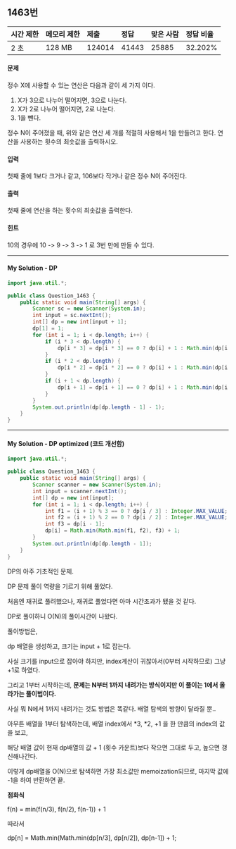 ## 1463번

| 시간 제한 | 메모리 제한 | 제출   | 정답  | 맞은 사람 | 정답 비율 |
| :-------- | :---------- | :----- | :---- | :-------- | :-------- |
| 2 초      | 128 MB      | 124014 | 41443 | 25885     | 32.202%   |

#### 문제

정수 X에 사용할 수 있는 연산은 다음과 같이 세 가지 이다.

1. X가 3으로 나누어 떨어지면, 3으로 나눈다.
2. X가 2로 나누어 떨어지면, 2로 나눈다.
3. 1을 뺀다.

정수 N이 주어졌을 때, 위와 같은 연산 세 개를 적절히 사용해서 1을 만들려고 한다. 연산을 사용하는 횟수의 최솟값을 출력하시오.

#### 입력

첫째 줄에 1보다 크거나 같고, 106보다 작거나 같은 정수 N이 주어진다.

#### 출력

첫째 줄에 연산을 하는 횟수의 최솟값을 출력한다.

#### 힌트

10의 경우에 10 -> 9 -> 3 -> 1 로 3번 만에 만들 수 있다.



---

#### My Solution -  DP

```Java
import java.util.*;

public class Question_1463 {
    public static void main(String[] args) {
        Scanner sc = new Scanner(System.in);
        int input = sc.nextInt();
        int[] dp = new int[input + 1];
        dp[1] = 1;
        for (int i = 1; i < dp.length; i++) {
            if (i * 3 < dp.length) {
                dp[i * 3] = dp[i * 3] == 0 ? dp[i] + 1 : Math.min(dp[i * 3], dp[i] + 1);
            }
            if (i * 2 < dp.length) {
                dp[i * 2] = dp[i * 2] == 0 ? dp[i] + 1 : Math.min(dp[i * 2], dp[i] + 1);
            }
            if (i + 1 < dp.length) {
                dp[i + 1] = dp[i + 1] == 0 ? dp[i] + 1 : Math.min(dp[i + 1], dp[i] + 1);
            }
        }
        System.out.println(dp[dp.length - 1] - 1);
    }
}

```

---

#### My Solution -  DP optimized (코드 개선함)

```Java
import java.util.*;

public class Question_1463 {
    public static void main(String[] args) {
        Scanner scanner = new Scanner(System.in);
        int input = scanner.nextInt();
        int[] dp = new int[input];
        for (int i = 1; i < dp.length; i++) {
            int f1 = (i + 1) % 3 == 0 ? dp[i / 3] : Integer.MAX_VALUE;
            int f2 = (i + 1) % 2 == 0 ? dp[i / 2] : Integer.MAX_VALUE;
            int f3 = dp[i - 1];
            dp[i] = Math.min(Math.min(f1, f2), f3) + 1;
        }
        System.out.println(dp[dp.length - 1]);
    }
}

```



DP의 아주 기초적인 문제.

DP 문제 풀이 역량을 기르기 위해 풀었다.

처음엔 재귀로 풀려했으나, 재귀로 풀었다면 아마 시간초과가 됐을 것 같다.

DP로 풀이하니 O(N)의 풀이시간이 나왔다.

풀이방법은,

dp 배열을 생성하고, 크기는 input + 1로 잡는다.

사실 크기를 input으로 잡아야 하지만, index계산이 귀찮아서(0부터 시작하므로) 그냥 +1로 하였다.

그리고 1부터 시작하는데, **문제는 N부터 1까지 내려가는 방식이지만 이 풀이는 1에서 올라가는 풀이법이다.**

사실 뭐 N에서 1까지 내려가는 것도 방법은 똑같다. 배열 탐색의 방향이 달라질 뿐..

아무튼 배열을 1부터 탐색하는데, 배열 index에서 *3, *2, +1 을 한 만큼의 index의 값을 보고,

해당 배열 값이 현재 dp배열의 값 + 1 (횟수 카운트)보다 작으면 그대로 두고, 높으면 갱신해나간다.

이렇게 dp배열을 O(N)으로 탐색하면 가장 최소값만 memoization되므로, 마지막 값에 -1을 하여 반환하면 끝.

**점화식** 

f(n) = min(f(n/3), f(n/2), f(n-1)) + 1

따라서

dp[n] = Math.min(Math.min(dp[n/3], dp[n/2]), dp[n-1]) + 1;
